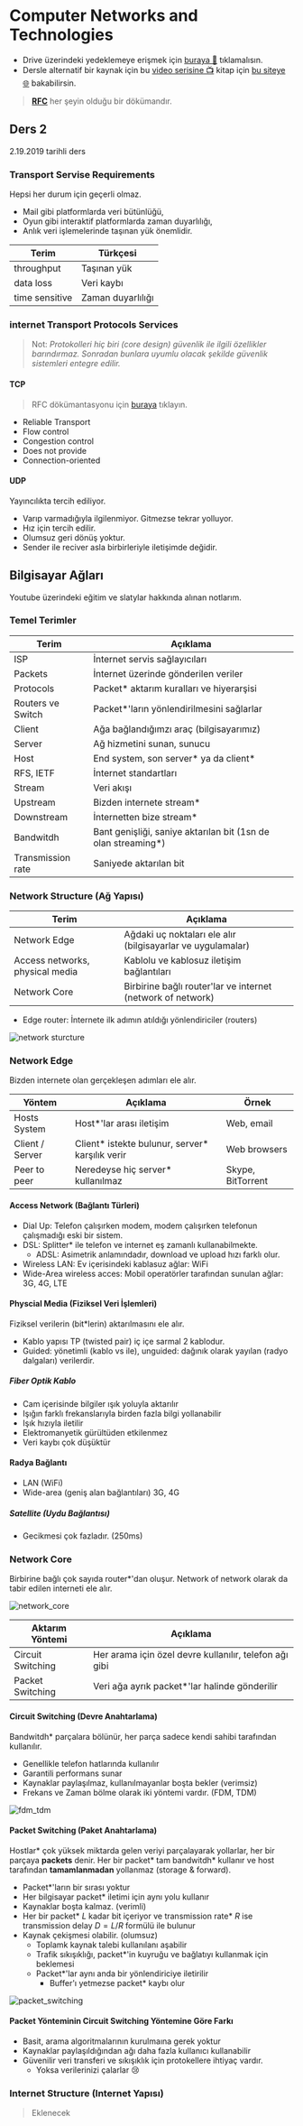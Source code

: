 # Computer Networks and Technologies

- Drive üzerindeki yedeklemeye erişmek için [buraya 📂](https://drive.google.com/open?id=1rgSo9gVGWsB9WtAEfxZHv_uAdAni560a) tıklamalısın.
- Dersle alternatif bir kaynak için bu [video serisine 📺](https://www.youtube.com/playlist?list=PL1XUdfGZZ4rQ0UPDx__7W4LmeLab227vb) kitap için [bu siteye 🌐](http://www-net.cs.umass.edu/kurose-ross-ppt-6e/) bakabilirsin.

> **[RFC](https://www.ietf.org/rfc/rfc2616.txt)** her şeyin olduğu bir dökümandır.

## Ders 2

2.19.2019 tarihli ders

### Transport Servise Requirements

Hepsi her durum için geçerli olmaz.

- Mail gibi platformlarda veri bütünlüğü,
- Oyun gibi interaktif platformlarda zaman duyarlılığı,
- Anlık veri işlemelerinde taşınan yük önemlidir.

| Terim          | Türkçesi          |
| -------------- | ----------------- |
| throughput     | Taşınan yük       |
| data loss      | Veri kaybı        |
| time sensitive | Zaman duyarlılığı |

### internet Transport Protocols Services

> Not: *Protokolleri hiç biri (core design) güvenlik ile ilgili özellikler barındırmaz. Sonradan bunlara uyumlu olacak şekilde güvenlik sistemleri entegre edilir.*

#### TCP

> RFC dökümantasyonu için [buraya](https://tools.ietf.org/html/rfc793) tıklayın.

- Reliable Transport
- Flow control
- Congestion control
- Does not provide
- Connection-oriented

#### UDP

Yayıncılıkta tercih ediliyor.

- Varıp varmadığıyla ilgilenmiyor. Gitmezse tekrar yolluyor.
- Hız için tercih edilir.
- Olumsuz geri dönüş yoktur.
- Sender ile reciver asla birbirleriyle iletişimde değidir.

## Bilgisayar Ağları

Youtube üzerindeki eğitim ve slatylar hakkında alınan notlarım.

### Temel Terimler

| Terim             | Açıklama                                                      |
| ----------------- | ------------------------------------------------------------- |
| ISP               | İnternet servis sağlayıcıları                                 |
| Packets           | İnternet üzerinde gönderilen veriler                          |
| Protocols         | Packet* aktarım kuralları ve hiyerarşisi                      |
| Routers ve Switch | Packet*'ların yönlendirilmesini sağlarlar                     |
| Client            | Ağa bağlandığımzı araç (bilgisayarımız)                       |
| Server            | Ağ hizmetini sunan, sunucu                                    |
| Host              | End system, son server* ya da client*                         |
| RFS, IETF         | İnternet standartları                                         |
| Stream            | Veri akışı                                                    |
| Upstream          | Bizden internete stream*                                      |
| Downstream        | İnternetten bize stream*                                      |
| Bandwitdh         | Bant genişliği, saniye aktarılan bit (1sn de olan streaming*) |
| Transmission rate | Saniyede aktarılan bit                                        |

### Network Structure (Ağ Yapısı)

| Terim                           | Açıklama                                                    |
| ------------------------------- | ----------------------------------------------------------- |
| Network Edge                    | Ağdaki uç noktaları ele alır (bilgisayarlar ve uygulamalar) |
| Access networks, physical media | Kablolu ve kablosuz iletişim bağlantıları                   |
| Network Core                    | Birbirine bağlı router'lar ve internet (network of network) |

- Edge router: İnternete ilk adımın atıldığı yönlendiriciler (routers)

![network sturcture](imgs/network%20structures.png)

### Network Edge

Bizden internete olan gerçekleşen adımları ele alır.

| Yöntem          | Açıklama                                        | Örnek             |
| --------------- | ----------------------------------------------- | ----------------- |
| Hosts System    | Host*'lar arası iletişim                        | Web, email        |
| Client / Server | Client* istekte bulunur, server* karşılık verir | Web browsers      |
| Peer to peer    | Neredeyse hiç server* kullanılmaz               | Skype, BitTorrent |

#### Access Network (Bağlantı Türleri)

- Dial Up: Telefon çalışırken modem, modem çalışırken telefonun çalışmadığı eski bir sistem.
- DSL: Splitter* ile telefon ve internet eş zamanlı kullanabilmekte.
  - ADSL: Asimetrik anlamındadır, download ve upload hızı farklı olur.
- Wireless LAN: Ev içerisindeki kablasuz ağlar: WiFi
- Wide-Area wireless acces: Mobil operatörler tarafından sunulan ağlar: 3G, 4G, LTE

#### Physcial Media (Fiziksel Veri İşlemleri)

Fiziksel verilerin (bit*lerin) aktarılmasını ele alır.

- Kablo yapısı TP (twisted pair) iç içe sarmal 2 kablodur.
- Guided: yönetimli (kablo vs ile), unguided: dağınık olarak yayılan (radyo dalgaları) verilerdir.

##### Fiber Optik Kablo

- Cam içerisinde bilgiler ışık yoluyla aktarılır
- Işığın farklı frekanslarıyla birden fazla bilgi yollanabilir
- Işık hızıyla iletilir
- Elektromanyetik gürültüden etkilenmez
- Veri kaybı çok düşüktür

#### Radya Bağlantı

- LAN (WiFi)
- Wide-area (geniş alan bağlantıları) 3G, 4G

##### Satellite (Uydu Bağlantısı)

- Gecikmesi çok fazladır. (250ms)

### Network Core

Birbirine bağlı çok sayıda router*'dan oluşur. Network of network olarak da tabir edilen interneti ele alır.

![network_core](imgs/network_core.png)

| Aktarım Yöntemi   | Açıklama                                               |
| ----------------- | ------------------------------------------------------ |
| Circuit Switching | Her arama için özel devre kullanılır, telefon ağı gibi |
| Packet Switching  | Veri ağa ayrık packet*'lar halinde gönderilir          |

#### Circuit Switching (Devre Anahtarlama)

Bandwitdh* parçalara bölünür, her parça sadece kendi sahibi tarafından kullanılır.

- Genellikle telefon hatlarında kullanılır
- Garantili performans sunar
- Kaynaklar paylaşılmaz, kullanılmayanlar boşta bekler (verimsiz)
- Frekans ve Zaman bölme olarak iki yöntemi vardır. (FDM, TDM)

![fdm_tdm](imgs/fdm_tdm.png)

#### Packet Switching (Paket Anahtarlama)

Hostlar* çok yüksek miktarda gelen veriyi parçalayarak yollarlar, her bir parçaya **packets** denir. Her bir packet* tam bandwitdh* kullanır ve host tarafından **tamamlanmadan** yollanmaz (storage & forward).

- Packet*'ların bir sırası yoktur
- Her bilgisayar packet* iletimi için aynı yolu kullanır
- Kaynaklar boşta kalmaz. (verimli)
- Her bir packet* $L$ kadar bit içeriyor ve transmission rate* $R$ ise transmission delay $D=L/R$ formülü ile bulunur
- Kaynak çekişmesi olabilir. (olumsuz)
  - Toplamk kaynak talebi kullanılanı aşabilir
  - Trafik sıkışıklığı, packet*'in kuyruğu ve bağlatıyı kullanmak için beklemesi
  - Packet*'lar aynı anda bir yönlendiriciye iletirilir
    - Buffer'ı yetmezse packet* kaybı olur

![packet_switching](imgs/packet_switching.png)

#### Packet Yönteminin Circuit Switching Yöntemine Göre Farkı

- Basit, arama algoritmalarının kurulmaına gerek yoktur
- Kaynaklar paylaşıldığından ağı daha fazla kullanıcı kullanabilir
- Güvenilir veri transferi ve sıkışıklık için protokellere ihtiyaç vardır.
  - Yoksa verilerinizi çalarlar 😢

### Internet Structure (Internet Yapısı)

> Eklenecek